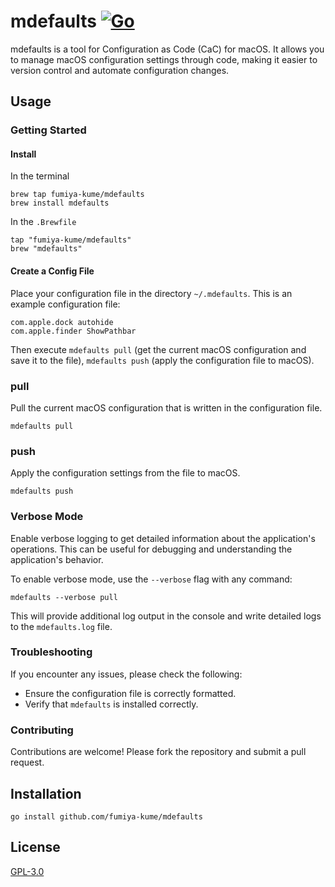 # mdefaults [![Go](https://github.com/fumiya-kume/mdefaults/actions/workflows/go.yml/badge.svg)](https://github.com/fumiya-kume/mdefaults/actions/workflows/go.yml)

mdefaults is a tool for Configuration as Code (CaC) for macOS. It allows you to manage macOS configuration settings through code, making it easier to version control and automate configuration changes.

## Usage

### Getting Started

#### Install

In the terminal
```
brew tap fumiya-kume/mdefaults
brew install mdefaults
```

In the `.Brewfile`
```
tap "fumiya-kume/mdefaults"
brew "mdefaults"
```

#### Create a Config File

Place your configuration file in the directory `~/.mdefaults`. This is an example configuration file:

```
com.apple.dock autohide
com.apple.finder ShowPathbar
```

Then execute `mdefaults pull` (get the current macOS configuration and save it to the file), `mdefaults push` (apply the configuration file to macOS).

### pull

Pull the current macOS configuration that is written in the configuration file.

```
mdefaults pull
```

### push

Apply the configuration settings from the file to macOS.

```
mdefaults push
```

### Verbose Mode

Enable verbose logging to get detailed information about the application's operations. This can be useful for debugging and understanding the application's behavior.

To enable verbose mode, use the `--verbose` flag with any command:

```
mdefaults --verbose pull
```

This will provide additional log output in the console and write detailed logs to the `mdefaults.log` file.

### Troubleshooting

If you encounter any issues, please check the following:
- Ensure the configuration file is correctly formatted.
- Verify that `mdefaults` is installed correctly.

### Contributing

Contributions are welcome! Please fork the repository and submit a pull request.

## Installation

```
go install github.com/fumiya-kume/mdefaults
```

## License

[GPL-3.0](LICENSE)

